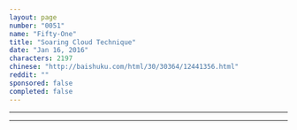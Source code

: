 ```yaml
---
layout: page
number: "0051"
name: "Fifty-One"
title: "Soaring Cloud Technique"
date: "Jan 16, 2016"
characters: 2197
chinese: "http://baishuku.com/html/30/30364/12441356.html"
reddit: ""
sponsored: false
completed: false
---
```




- - -
- - -

